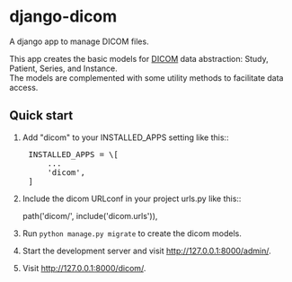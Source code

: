 # django-dicom



A django app to manage DICOM files.

This app creates the basic models for [DICOM][1] data abstraction: Study, Patient, Series, and Instance.  
The models are complemented with some utility methods to facilitate data access.



Quick start
-----------

1. Add "dicom" to your INSTALLED_APPS setting like this::

<pre>
    INSTALLED_APPS = \[  
        ...  
        'dicom',  
    ]  
</pre>

2. Include the dicom URLconf in your project urls.py like this::

    path('dicom/', include('dicom.urls')),

3. Run `python manage.py migrate` to create the dicom models.

4. Start the development server and visit http://127.0.0.1:8000/admin/.

5. Visit http://127.0.0.1:8000/dicom/.




[1]: https://www.dicomstandard.org/

